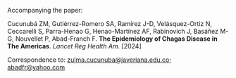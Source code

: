 Accompanying the paper:

Cucunubá ZM, Gutiérrez-Romero SA, Ramírez J-D, Velásquez-Ortiz N, Ceccarelli S, Parra-Henao G, Henao-Martínez AF, Rabinovich J, Basáñez M-G, Nouvellet P, Abad-Franch F. __The Epidemiology of Chagas Disease in The Americas__. _Lancet Reg Health Am._ [2024]

Correspondence to: zulma.cucunuba@javeriana.edu.co; abadfr@yahoo.com
